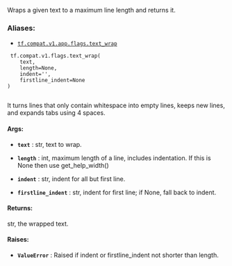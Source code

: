 Wraps a given text to a maximum line length and returns it.



### Aliases:

- [ `tf.compat.v1.app.flags.text_wrap` ](/api_docs/python/tf/compat/v1/flags/text_wrap)



```
 tf.compat.v1.flags.text_wrap(
    text,
    length=None,
    indent='',
    firstline_indent=None
)
 
```

It turns lines that only contain whitespace into empty lines, keeps new lines,
and expands tabs using 4 spaces.



#### Args:

- **`text`** : str, text to wrap.

- **`length`** : int, maximum length of a line, includes indentation.
If this is None then use get_help_width()

- **`indent`** : str, indent for all but first line.

- **`firstline_indent`** : str, indent for first line; if None, fall back to indent.



#### Returns:
str, the wrapped text.



#### Raises:

- **`ValueError`** : Raised if indent or firstline_indent not shorter than length.

